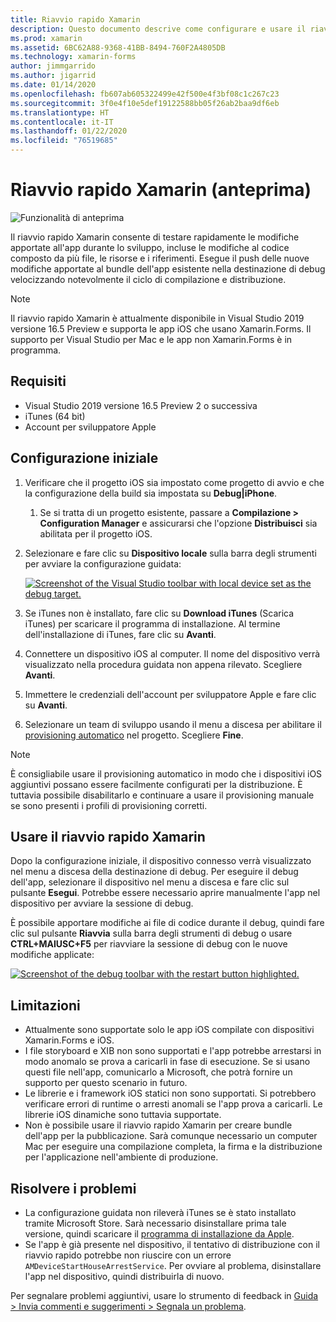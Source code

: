 ```yaml
---
title: Riavvio rapido Xamarin
description: Questo documento descrive come configurare e usare il riavvio rapido Xamarin per eseguire il debug di un'app iOS.
ms.prod: xamarin
ms.assetid: 6BC62A88-9368-41BB-8494-760F2A4805DB
ms.technology: xamarin-forms
author: jimmgarrido
ms.author: jigarrid
ms.date: 01/14/2020
ms.openlocfilehash: fb607ab605322499e42f500e4f3bf08c1c267c23
ms.sourcegitcommit: 3f0e4f10e5def19122588bb05f26ab2baa9df6eb
ms.translationtype: HT
ms.contentlocale: it-IT
ms.lasthandoff: 01/22/2020
ms.locfileid: "76519685"
---
```

# <a name="xamarin-hot-restart-preview"></a>Riavvio rapido Xamarin (anteprima)

![Funzionalità di anteprima](~/media/shared/preview.png)

Il riavvio rapido Xamarin consente di testare rapidamente le modifiche apportate all'app durante lo sviluppo, incluse le modifiche al codice composto da più file, le risorse e i riferimenti. Esegue il push delle nuove modifiche apportate al bundle dell'app esistente nella destinazione di debug velocizzando notevolmente il ciclo di compilazione e distribuzione.

> [!NOTE]
> Il riavvio rapido Xamarin è attualmente disponibile in Visual Studio 2019 versione 16.5 Preview e supporta le app iOS che usano Xamarin.Forms. Il supporto per Visual Studio per Mac e le app non Xamarin.Forms è in programma.

## <a name="requirements"></a>Requisiti

- Visual Studio 2019 versione 16.5 Preview 2 o successiva
- iTunes (64 bit)
- Account per sviluppatore Apple


## <a name="initial-setup"></a>Configurazione iniziale

1. Verificare che il progetto iOS sia impostato come progetto di avvio e che la configurazione della build sia impostata su **Debug|iPhone**.

   1. Se si tratta di un progetto esistente, passare a **Compilazione > Configuration Manager** e assicurarsi che l'opzione **Distribuisci** sia abilitata per il progetto iOS.

2. Selezionare e fare clic su **Dispositivo locale** sulla barra degli strumenti per avviare la configurazione guidata:

    [![](hot-restart-images/toolbar.png "Screenshot of the Visual Studio toolbar with local device set as the debug target.")](hot-restart-images/toolbar.png)

3. Se iTunes non è installato, fare clic su **Download iTunes** (Scarica iTunes) per scaricare il programma di installazione. Al termine dell'installazione di iTunes, fare clic su **Avanti**.

4. Connettere un dispositivo iOS al computer. Il nome del dispositivo verrà visualizzato nella procedura guidata non appena rilevato. Scegliere **Avanti**.

5. Immettere le credenziali dell'account per sviluppatore Apple e fare clic su **Avanti**.

6. Selezionare un team di sviluppo usando il menu a discesa per abilitare il [provisioning automatico](~/ios/get-started/installation/device-provisioning/automatic-provisioning.md) nel progetto. Scegliere **Fine**.

> [!NOTE]
> È consigliabile usare il provisioning automatico in modo che i dispositivi iOS aggiuntivi possano essere facilmente configurati per la distribuzione. È tuttavia possibile disabilitarlo e continuare a usare il provisioning manuale se sono presenti i profili di provisioning corretti.

## <a name="use-xamarin-hot-restart"></a>Usare il riavvio rapido Xamarin
Dopo la configurazione iniziale, il dispositivo connesso verrà visualizzato nel menu a discesa della destinazione di debug. Per eseguire il debug dell'app, selezionare il dispositivo nel menu a discesa e fare clic sul pulsante **Esegui**. Potrebbe essere necessario aprire manualmente l'app nel dispositivo per avviare la sessione di debug.

È possibile apportare modifiche ai file di codice durante il debug, quindi fare clic sul pulsante **Riavvia** sulla barra degli strumenti di debug o usare **CTRL+MAIUSC+F5** per riavviare la sessione di debug con le nuove modifiche applicate:

[![](hot-restart-images/restart.png "Screenshot of the debug toolbar with the restart button highlighted.")](hot-restart-images/toolbar.png)

## <a name="limitations"></a>Limitazioni
- Attualmente sono supportate solo le app iOS compilate con dispositivi Xamarin.Forms e iOS.
- I file storyboard e XIB non sono supportati e l'app potrebbe arrestarsi in modo anomalo se prova a caricarli in fase di esecuzione. Se si usano questi file nell'app, comunicarlo a Microsoft, che potrà fornire un supporto per questo scenario in futuro.
- Le librerie e i framework iOS statici non sono supportati. Si potrebbero verificare errori di runtime o arresti anomali se l'app prova a caricarli. Le librerie iOS dinamiche sono tuttavia supportate.
- Non è possibile usare il riavvio rapido Xamarin per creare bundle dell'app per la pubblicazione. Sarà comunque necessario un computer Mac per eseguire una compilazione completa, la firma e la distribuzione per l'applicazione nell'ambiente di produzione.

## <a name="troubleshoot"></a>Risolvere i problemi
- La configurazione guidata non rileverà iTunes se è stato installato tramite Microsoft Store. Sarà necessario disinstallare prima tale versione, quindi scaricare il [programma di installazione da Apple](https://go.microsoft.com/fwlink/?linkid=2101014).
- Se l'app è già presente nel dispositivo, il tentativo di distribuzione con il riavvio rapido potrebbe non riuscire con un errore `AMDeviceStartHouseArrestService`. Per ovviare al problema, disinstallare l'app nel dispositivo, quindi distribuirla di nuovo.

Per segnalare problemi aggiuntivi, usare lo strumento di feedback in [Guida > Invia commenti e suggerimenti > Segnala un problema](/visualstudio/ide/feedback-options?view=vs-2019#report-a-problem).
